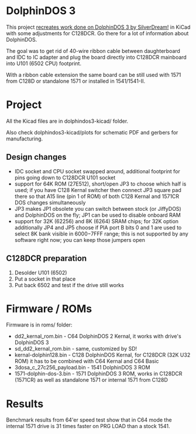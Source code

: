 
# DolphinDOS 3

This project [recreates work done on DolphinDOS 3 by SilverDream!](https://e4aws.silverdr.com/projects/dolphindos3/) in KiCad with some adjustments for C128DCR. Go there for a lot of information about DolphinDOS.

The goal was to get rid of 40-wire ribbon cable between daughterboard and IDC to IC adapter and plug the board directly into C128DCR mainboard into U101 (6502 CPU) footprint.

With a ribbon cable extension the same board can be still used with 1571 from C128D or standalone 1571 or installed in 1541/1541-II.

# Project

All the Kicad files are in dolphindos3-kicad/ folder.

Also check dolphindos3-kicad/plots for schematic PDF and gerbers for manufacturing.

## Design changes

- IDC socket and CPU socket swapped around, additional footprint for pins going down to C128DCR U101 socket
- support for 64K ROM (27E512), short/open JP3 to choose which half is used; if you have C128 Kernal switcher then connect JP3 square pad there so that A15 line (pin 1 of ROM) of both C128 Kernal and 1571CR DOS changes simultaneously
- JP3 makes JP1 obsolete you can switch between stock (or JiffyDOS) and DolphinDOS on the fly; JP1 can be used to disable onboard RAM
- support for 32K (62256) and 8K (6264) SRAM chips; for 32K option additionally JP4 and JP5 choose if PIA port B bits 0 and 1 are used to select 8K bank visible in $6000-$7FFF range; this is not supported by any software right now; you can keep those jumpers open

## C128DCR preparation

1. Desolder U101 (6502)
2. Put a socket in that place
3. Put back 6502 and test if the drive still works

# Firmware / ROMs

Firmware is in roms/ folder:

- dd2_kernal_rom.bin - C64 DolphinDOS 2 Kernal, it works with drive's DolphinDOS 3
- sd_dd2_kernal_rom.bin - same, customized by SD!
- kernal-dolphin128.bin - C128 DolphinDOS Kernal, for C128DCR (32K U32 ROM) it has to be combined with C64 Kernal and C64 Basic
- 3dosa_c_27c256_payload.bin - 1541 DolphinDOS 3 ROM
- 1571-dolphin-dos-3.bin - 1571 DolphinDOS 3 ROM, works in C128DCR (1571CR) as well as standalone 1571 or internal 1571 from C128D

# Results

Benchmark results from 64'er speed test show that in C64 mode the internal 1571 drive is 31 times faster on PRG LOAD than a stock 1541.

